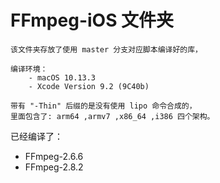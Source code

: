 # FFmpeg-iOS 文件夹

```
该文件夹存放了使用 master 分支对应脚本编译好的库，

编译环境：
    - macOS 10.13.3
    - Xcode Version 9.2 (9C40b)

带有 "-Thin" 后缀的是没有使用 lipo 命令合成的，
里面包含了: arm64 ,armv7 ,x86_64 ,i386 四个架构。
```

已经编译了：

- FFmpeg-2.6.6
- FFmpeg-2.8.2

